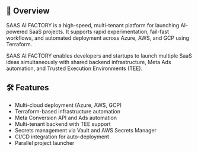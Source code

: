 ## 🚀 Overview

SAAS AI FACTORY is a high-speed, multi-tenant platform for launching AI-powered SaaS projects. It supports rapid experimentation, fail-fast workflows, and automated deployment across Azure, AWS, and GCP using Terraform.

SAAS AI FACTORY enables developers and startups to launch multiple SaaS ideas simultaneously with shared backend infrastructure, Meta Ads automation, and Trusted Execution Environments (TEE).

## 🛠️ Features

- Multi-cloud deployment (Azure, AWS, GCP)
- Terraform-based infrastructure automation
- Meta Conversion API and Ads automation
- Multi-tenant backend with TEE support
- Secrets management via Vault and AWS Secrets Manager
- CI/CD integration for auto-deployment
- Parallel project launcher
